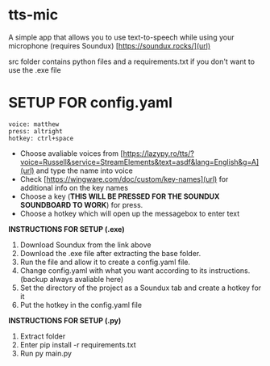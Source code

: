 # tts-mic
A simple app that allows you to use text-to-speech while using your microphone (requires Soundux)
[https://soundux.rocks/](url)

src folder contains python files and a requirements.txt if you don't want to use the .exe file

# SETUP FOR config.yaml
```
voice: matthew
press: altright
hotkey: ctrl+space
```
- Choose avaliable voices from [https://lazypy.ro/tts/?voice=Russell&service=StreamElements&text=asdf&lang=English&g=A](url) and type the name into voice
- Check [https://wingware.com/doc/custom/key-names](url) for additional info on the key names
- Choose a key (**THIS WILL BE PRESSED FOR THE SOUNDUX SOUNDBOARD TO WORK**) for press.
- Choose a hotkey which will open up the messagebox to enter text



**INSTRUCTIONS FOR SETUP (.exe)**
1. Download Soundux from the link above
2. Download the .exe file after extracting the base folder.
3. Run the file and allow it to create a config.yaml file.
4. Change config.yaml with what you want according to its instructions. (backup always avaliable here)
5. Set the directory of the project as a Soundux tab and create a hotkey for it
6. Put the hotkey in the config.yaml file

**INSTRUCTIONS FOR SETUP (.py)**
1. Extract folder
2. Enter pip install -r requirements.txt
3. Run py main.py
